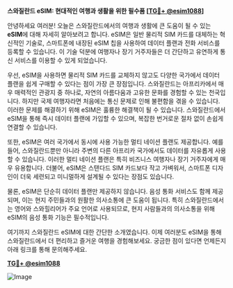**스와질란드 eSIM: 현대적인 여행과 생활을 위한 필수품 [[TG💪+ @esim1088](https://t.me/s/esim1088)]**

안녕하세요 여러분! 오늘은 스와질란드에서의 여행과 생활에 큰 도움이 될 수 있는 **eSIM**에 대해 자세히 알아보려고 합니다. eSIM은 일반 물리적 SIM 카드를 대체하는 혁신적인 기술로, 스마트폰에 내장된 eSIM 칩을 사용하여 데이터 플랜과 전화 서비스를 등록할 수 있습니다. 이 기술 덕분에 여행자나 장기 거주자들은 더 간단하고 유연하게 통신 서비스를 이용할 수 있게 되었습니다.

우선, eSIM을 사용하면 물리적 SIM 카드를 교체하지 않고도 다양한 국가에서 데이터 플랜을 쉽게 구매할 수 있다는 점이 가장 큰 장점입니다. 스와질란드는 아프리카에서 매우 매력적인 관광지 중 하나로, 자연의 아름다움과 고유한 문화를 경험할 수 있는 천국입니다. 하지만 국제 여행자라면 처음에는 통신 문제로 인해 불편함을 겪을 수 있습니다. 이러한 문제를 해결하기 위해 eSIM은 훌륭한 해결책이 될 수 있습니다. 스와질란드에서 eSIM을 통해 즉시 데이터 플랜에 가입할 수 있으며, 복잡한 번거로운 절차 없이 손쉽게 연결할 수 있습니다.

또한, eSIM은 여러 국가에서 동시에 사용 가능한 멀티 네이션 플랜도 제공합니다. 예를 들어, 스와질란드뿐만 아니라 주변의 다른 아프리카 국가에서도 데이터를 자유롭게 사용할 수 있습니다. 이러한 멀티 네이션 플랜은 특히 비즈니스 여행자나 장기 거주자에게 매우 유용합니다. 더불어, eSIM은 스탠다드 SIM 카드보다 작고 가벼워서, 스마트폰 디자인이 더욱 세련되고 미니멀하게 설계될 수 있다는 장점도 있습니다.

물론, eSIM은 단순히 데이터 플랜만 제공하지 않습니다. 음성 통화 서비스도 함께 제공되며, 이는 현지 주민들과의 원활한 의사소통에 큰 도움이 됩니다. 특히 스와질란드에서는 영어와 스와힐리어가 주요 언어로 사용되므로, 현지 사람들과의 의사소통을 위해 eSIM의 음성 통화 기능은 필수적입니다.

여기까지 스와질란드 eSIM에 대한 간단한 소개였습니다. 이제 여러분도 eSIM을 통해 스와질란드에서 더 편리하고 즐거운 여행을 경험해보세요. 궁금한 점이 있다면 언제든지 아래 링크를 통해 문의해주세요. 

**[TG💪+ @esim1088](https://t.me/s/esim1088)**

![Image](https://i.postimg.cc/Y0z9fWf4/image.png)